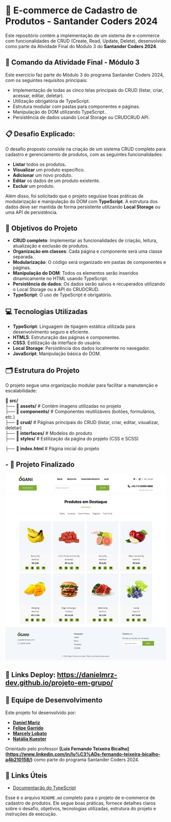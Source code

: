 # 🛒 E-commerce de Cadastro de Produtos - Santander Coders 2024

Este repositório contém a implementação de um sistema de e-commerce com funcionalidades de CRUD (Create, Read, Update, Delete), desenvolvido como parte da Atividade Final do Módulo 3 do **Santander Coders 2024**.

## 📆 Comando da Atividade Final - Módulo 3
Este exercício faz parte do Módulo 3 do programa Santander Coders 2024, com os seguintes requisitos principais:

- Implementação de todas as cinco telas principais do CRUD (listar, criar, acessar, editar, deletar).
- Utilização obrigatória de TypeScript.
- Estrutura modular com pastas para componentes e páginas.
- Manipulação do DOM utilizando TypeScript.
- Persistência de dados usando Local Storage ou CRUDCRUD API.


## 📋 Desafio Explicado:
O desafio proposto consiste na criação de um sistema CRUD completo para cadastro e gerenciamento de produtos, com as seguintes funcionalidades:

- **Listar** todos os produtos.
- **Visualizar** um produto específico.
- **Adicionar** um novo produto.
- **Editar** os dados de um produto existente.
- **Excluir** um produto.

Além disso, foi solicitado que o projeto seguisse boas práticas de modularização e manipulação do DOM com **TypeScript**. A estrutura dos dados deve ser mantida de forma persistente utilizando **Local Storage** ou uma API de persistência.

## 🎯 Objetivos do Projeto
- **CRUD completo**: Implementar as funcionalidades de criação, leitura, atualização e exclusão de produtos.
- **Organização em classes**: Cada página e componente será uma classe separada.
- **Modularização**: O código será organizado em pastas de componentes e páginas.
- **Manipulação do DOM**: Todos os elementos serão inseridos dinamicamente no HTML usando TypeScript.
- **Persistência de dados**: Os dados serão salvos e recuperados utilizando o Local Storage ou a API do CRUDCRUD.
- **TypeScript**: O uso de TypeScript é obrigatório.

## 💻 Tecnologias Utilizadas
- **TypeScript**: Linguagem de tipagem estática utilizada para desenvolvimento seguro e eficiente.
- **HTML5**: Estruturação das páginas e componentes.
- **CSS3**: Estilização da interface do usuário.
- **Local Storage**: Persistência dos dados localmente no navegador.
- **JavaScript**: Manipulação básica do DOM.

## 🗂️ Estrutura do Projeto
O projeto segue uma organização modular para facilitar a manutenção e escalabilidade:

📁 **src/**  
├── 📁 **assets/**      # Contém imagens utilizadas no projeto  
├── 📁 **components/**      # Componentes reutilizáveis (botões, formulários, etc.)  
├── 📁 **crud/**           # Páginas principais do CRUD (listar, criar, editar, visualizar, deletar)  
├── 📁 **interfaces/**          # Modelos do produto  
├── 📁 **styles/**        # Estilização da página do prpjeto (CSS e SCSS) 

├── 📄  **index.html**          # Página inicial do projeto

## - 🚀 Projeto Finalizado

<img src="./src/assets/Img projeto.png" alt="projeto finalizado" width="600">

## 🔗 Links Deploy: https://danielmrz-dev.github.io/projeto-em-grupo/

## 👥 Equipe de Desenvolvimento
Este projeto foi desenvolvido por:

- **[Daniel Mariz](https://github.com/danielmrz-dev)**
- **[Felipe Garrido](https://github.com/fgarrido-dev)**
- **[Marcely Lobato](https://github.com/marcelylobato/)**
- **[Natália Kuester](https://github.com/nataliakstr)**


Orientado pelo professor **[Luis Fernando Teixeira Bicalho] (https://www.linkedin.com/in/lu%C3%ADs-fernando-teixeira-bicalho-a4b210158/)** como parte do programa Santander Coders 2024.


## 🔗 Links Úteis
- [Documentação do TypeScript](https://www.typescriptlang.org/docs/)




Esse é o arquivo `README.md` completo para o projeto de e-commerce de cadastro de produtos. Ele segue boas práticas, fornece detalhes claros sobre o desafio, objetivos, tecnologias utilizadas, estrutura do projeto e instruções de execução.